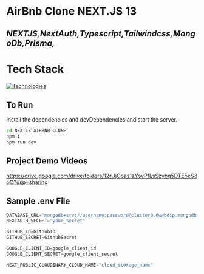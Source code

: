 # AirBnb Clone NEXT.JS 13 
## _NEXTJS,NextAuth,Typescript,Tailwindcss,MongoDb,Prisma,_
# Tech Stack
[![Technologies](https://skills.thijs.gg/icons?i=next,tailwindcss,typescript,mongodb,prisma)](https://skills.thijs.gg)


## To Run
Install the dependencies and devDependencies and start the server.

```sh
cd NEXT13-AIRBNB-CLONE
npm i
npm run dev
```
## Project Demo Videos
https://drive.google.com/drive/folders/12rUjCbas1zYovPfLsSzybq5DTE5eS3oO?usp=sharing
## Sample .env File
```js
DATABASE_URL="mongodb+srv://username:password@cluster0.6wwbdip.mongodb.net/test"
NEXTAUTH_SECRET="your_secret"

GITHUB_ID=GithubID
GITHUB_SECRET=GithubSecret

GOOGLE_CLIENT_ID=google_client_id
GOOGLE_CLIENT_SECRET=google_client_secret

NEXT_PUBLIC_CLOUDINARY_CLOUD_NAME="cloud_storage_name"
```
